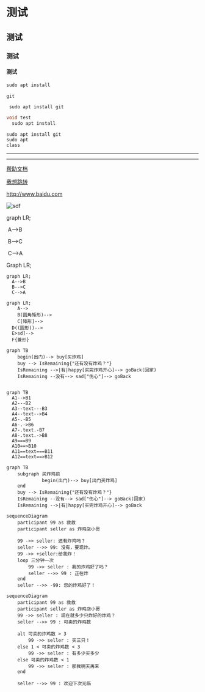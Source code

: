 # 测试

## 测试

### 测试

#### 测试

```	java
sudo apt install

git
```

` sudo apt install git` 

```java
void test 
  sudo apt install 
```

```shell
sudo apt install git
sudo apt 
class 
```

***

---

[帮助文档](http://www.baidu.com)

[我想跳转](#测试)

<http://www.baidu.com>

![sdf](https://dss0.baidu.com/6ONWsjip0QIZ8tyhnq/it/u=2246271396,3843662332&fm=85&app=79&f=JPG?w=121&h=75&s=39C718720E8EBE011B398BAC0300F024)

graph LR; 

​	 A-->B  

​	B-->C  

​	C-->A

Graph LR;

```mermaid
graph LR;
  A-->B
  B-->C
  C-->A
```

```mermaid
graph LR;
	A-->
	B(圆角矩形)-->
	C[矩形]-->
  D((圆形))-->
  E>sd]-->
  F{菱形}
```

```mermaid
graph TB
    begin(出门)--> buy[买炸鸡]
    buy --> IsRemaining{"还有没有炸鸡？"}
    IsRemaining -->|有|happy[买完炸鸡开心]--> goBack(回家)
    IsRemaining --没有--> sad["伤心"]--> goBack
    

```





```mermaid
graph TB
  A1-->B1
  A2---B2
  A3--text---B3
  A4--text-->B4
  A5-.-B5
  A6-.->B6
  A7-.text.-B7
  A8-.text.->B8
  A9===B9
  A10==>B10
  A11==text===B11
  A12==text==>B12

```

```mermaid
graph TB
	subgraph 买炸鸡前
   			 begin(出门)--> buy[出门买炸鸡]
    end
    buy --> IsRemaining{"还有没有炸鸡？"}
    IsRemaining --没有--> sad["伤心"]--> goBack(回家)
    IsRemaining -->|有|happy[买完炸鸡开心]--> goBack
```

```mermaid
sequenceDiagram
    participant 99 as 救救
    participant seller as 炸鸡店小哥
   
    99 ->> seller: 还有炸鸡吗？
    seller -->> 99: 没有，要现炸。
    99 ->> +seller:给我炸！
    loop 三分钟一次
        99 ->> seller : 我的炸鸡好了吗？
        seller -->> 99 : 正在炸
    end
    seller -->> -99: 您的炸鸡好了！

```



```mermaid
sequenceDiagram    
    participant 99 as 救救
    participant seller as 炸鸡店小哥
    99 ->> seller : 现在就多少只炸好的炸鸡？
    seller -->> 99 : 可卖的炸鸡数
    
    alt 可卖的炸鸡数 > 3
        99 ->> seller : 买三只！
    else 1 < 可卖的炸鸡数 < 3
        99 ->> seller : 有多少买多少
    else 可卖的炸鸡数 < 1
        99 ->> seller : 那我明天再来
    end

    seller -->> 99 : 欢迎下次光临

```







